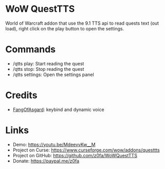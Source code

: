 # WoW QuestTTS
World of Warcraft addon that use the 9.1 TTS api to read quests text (out load), right click on the play button to open the settings.


# Commands
- /qtts play: Start reading the quest
- /qtts stop: Stop reading the quest
- /qtts settings: Open the settings panel


# Credits
- [FangOfAsgard](https://www.curseforge.com/members/fangofasgard): keybind and dynamic voice


# Links
- Demo: https://youtu.be/MdeevvKw__M
- Project on Curse: https://www.curseforge.com/wow/addons/questtts
- Project on GitHub: https://github.com/z0fa/WoWQuestTTS
- Donate: https://paypal.me/z0fa
